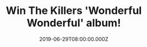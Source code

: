 ---
campaign-uuid: "c-ade3d42c-a3dd-4143-8cf0-e9a94ce92521"
type: "Competition"
category: "Music"
date: "2019-06-29T08:00:00.000Z"
end-date: "2019-07-29T23:59:00.000Z"
disable-form: false
is_promoted: false
has_entry_page: true
title: "Win The Killers 'Wonderful Wonderful' album!"
competition-description: "<p>Wonderful Wonderful is The Killers fifth studio album.\
  \ Wonderful Wonderful is a glossy pop album with sonics as slick and glistening\
  \ as a brand-new Vegas skyscraper. In parts it's introspective and in others has\
  \ a U2 stadium punch or channels the energy of 80's Springsteen.</p>\n<p>We are\
  \ giving away a copy of The Killers album to one lucky NME AAA member to win. Want\
  \ it? Click below for a chance to win.</p>\n"
hero-header: "Win The Killers 'Wonderful Wonderful' album!"
terms-confirmation: "N/A"
banner-img: "https://assets.expresslyapp.com/asset-7f630263-9d6d-47fe-97d9-3c65431102c2.jpg"
logo-left-href: "aaa.nme.com"
logo-left-image: "https://assets.expresslyapp.com/asset-16b7bea2-3043-434d-bbf0-200d11247341.jpg"
logo-left-title: "NME AAA"
bg-image-hero: "https://assets.expresslyapp.com/asset-e8483036-755e-465a-a5fa-b11347aefc89.jpg"
bg-image-first: "https://assets.expresslyapp.com/asset-a2faf012-1d48-4d30-a630-9683adbc7660.jpg"
section1-content: "<p>Wonderful Wonderful was produced by Jacknife Lee, it was recorded\
  \ at the group’s own Battle Born recording studio in Las Vegas, and at Jacknife’\
  s Los Angeles studio. The album art was shot by Anton Corbijn. Wonderful Wonderful\
  \ is a glossy pop album with sonics as slick and glistening as a brand-new Vegas\
  \ skyscraper. In parts it's introspective and in others has a U2 stadium punch or\
  \ channels the energy of 80's Springsteen.</p>\n<p>Enter the form below for a chance\
  \ to win it now!</p>\n<p>Good luck!</p>\n"
entry-title: "Win The Killers 'Wonderful Wonderful' album!"
entry-content: "<p>Enter the draw to win The Killers 'Wonderful Wonderful' album by\
  \ completing the form below before 23:59 on the 29th of July 2019.</p>\n"
has-winner: false
prize-description: "The Killers 'Wonderful Wonderful' album!"
special-conditions: "Multiple entries are allowed up to one every day."
country-restrictions:
- "GB"
---